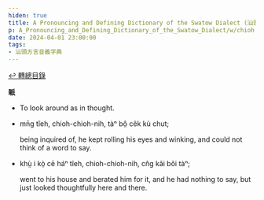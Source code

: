 ```yaml
---
hiden: true
title: A Pronouncing and Defining Dictionary of the Swatow Dialect (汕頭方言音義字典) / chioh
p: A_Pronouncing_and_Defining_Dictionary_of_the_Swatow_Dialect/w/chioh
date: 2024-04-01 23:00:00
tags: 
- 汕頭方言音義字典
---
```


[↩️ 轉總目錄](/A_Pronouncing_and_Defining_Dictionary_of_the_Swatow_Dialect)


**眽**
- To look around as in thought.

- mn̄g tîeh, chioh-chioh-nih, tàⁿ bô̤ cêk kù chut;

  being inquired of, he kept rolling his eyes and winking, and could not think of a word to say.

- khṳ̀ i kò̤ cē háⁿ tîeh, chioh-chioh-nih, cn̂g kâi bŏi tàⁿ;

  went to his house and berated him for it, and he had nothing to say, but just looked thoughtfully here and there.